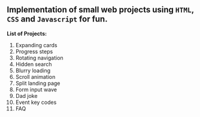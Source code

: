 ## Implementation of small web projects using `HTML`, `CSS` and `Javascript` for fun.

**List of Projects:**

1. Expanding cards
2. Progress steps
3. Rotating navigation
4. Hidden search
5. Blurry loading
6. Scroll animation
7. Split landing page
8. Form input wave
9. Dad joke
10. Event key codes
11. FAQ